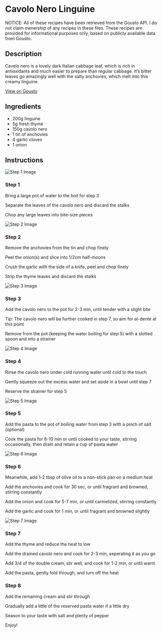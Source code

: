 # Cavolo Nero Linguine 

NOTICE: All of these recipes have been retrieved from the Gousto API. I do not claim ownership of any recipes in these files. These recipes are provided for informational purposes only, based on publicly available data from Gousto.

## Description

Cavelo nero is a lovely dark Italian cabbage leaf, which is rich in antioxidants and much easier to prepare than regular cabbage. It’s bitter leaves go amazingly well with the salty anchovies, which melt into this creamy linguine.

[View on Gousto](https://www.gousto.co.uk/recipes/cookbook/cavolo-nero-linguine)

## Ingredients

- 200g linguine
- 5g fresh thyme
- 150g cavolo nero
- 1 tin of anchovies
- 4 garlic cloves
- 1 onion

## Instructions

![Step 1 Image](https://production-media.gousto.co.uk/cms/recipe-step-image/319.-step1-x200.jpg)

### Step 1

Bring a large pot of water to the boil for step 3


Separate the leaves of the cavolo nero and discard the stalks


Chop any large leaves into bite-size pieces

![Step 2 Image](https://production-media.gousto.co.uk/cms/recipe-step-image/319.-step2-x200.jpg)

### Step 2

Remove the anchovies from the tin and chop finely


Peel the onion<span class="text-danger">(s)</span> and slice into 1/2cm half-moons


Crush the garlic with the side of a knife, peel and chop finely


Strip the thyme leaves and discard the stalks

![Step 3 Image](https://production-media.gousto.co.uk/cms/recipe-step-image/319.-step3-x200.jpg)

### Step 3

Add the cavolo nero to the pot for 2-3 min, until tender with a slight bite


Tip: The cavolo nero will be further cooked in step 7, so aim for al-dente at this point


Remove from the pot (keeping the water boiling for step 5) with a slotted spoon and into a strainer

![Step 4 Image](https://production-media.gousto.co.uk/cms/recipe-step-image/319.-step4-x200.jpg)

### Step 4

Rinse the cavolo nero under cold running water until cold to the touch


Gently squeeze out the excess water and set aside in a bowl until step 7


Reserve the strainer for step 5

![Step 5 Image](https://production-media.gousto.co.uk/cms/recipe-step-image/319.-step5-x200.jpg)

### Step 5

Add the pasta to the pot of boiling water from step 3 with a pinch of salt (optional)


Cook the pasta for 8-10 min or until cooked to your taste, stirring occasionally, then drain and retain a cup of pasta water

![Step 6 Image](https://production-media.gousto.co.uk/cms/recipe-step-image/319.-step6-x200.jpg)

### Step 6

Meanwhile, add 1-2 tbsp of olive oil to a non-stick pan on a medium heat


Add the anchovies and cook for 30 sec, or until fragrant and browned, stirring constantly


Add the onion and cook for 5-7 min, or until carmelized, stirring constantly


Add the garlic and cook for 1 min, or until fragrant and browned slightly

![Step 7 Image](https://production-media.gousto.co.uk/cms/recipe-step-image/319.-step7-x200.jpg)

### Step 7

Add the thyme and reduce the heat to low


Add the drained cavolo nero and cook for 2-3 min, seperating it as you go


Add 3/4 of the double cream, stir well, and cook for 1-2 min, or until warm


Add the pasta, gently fold through, and turn off the heat

### Step 8

Add the remaining cream and stir through


Gradually add a little of the reserved pasta water if a little dry


Season to your taste with salt and plenty of pepper&nbsp;


Enjoy!

